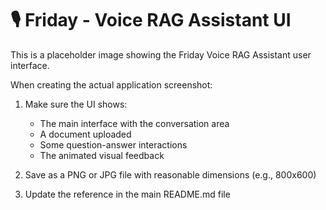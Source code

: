 # 🎙️ Friday - Voice RAG Assistant UI

This is a placeholder image showing the Friday Voice RAG Assistant user interface.

When creating the actual application screenshot:

1. Make sure the UI shows:
   - The main interface with the conversation area
   - A document uploaded
   - Some question-answer interactions
   - The animated visual feedback

2. Save as a PNG or JPG file with reasonable dimensions (e.g., 800x600)

3. Update the reference in the main README.md file
